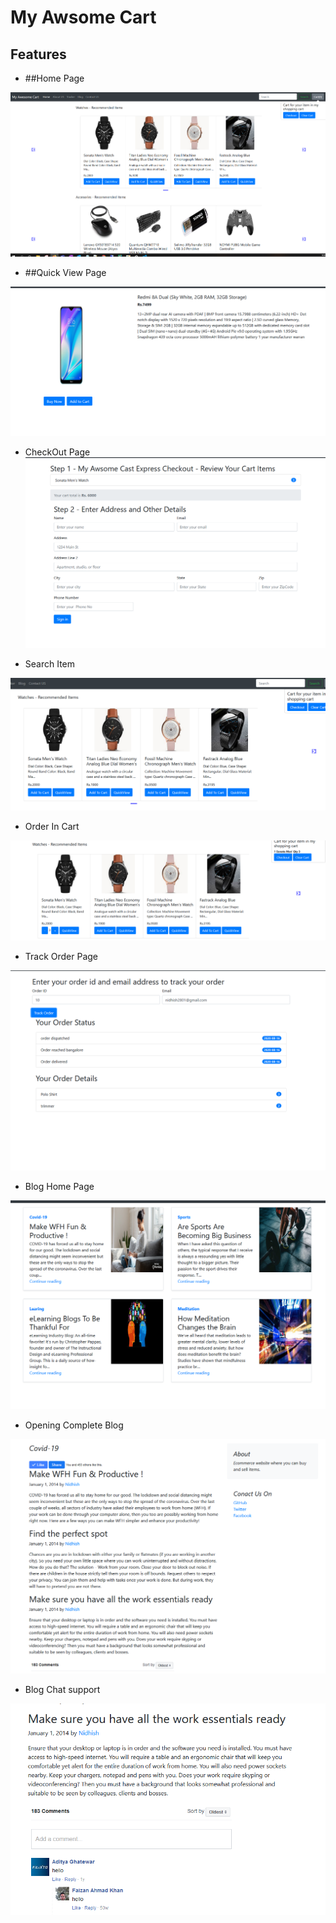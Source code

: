 # My Awsome Cart


## Features

* ##Home Page 

![Image of Home](mac/projectImages/HomePage.PNG)

* ##Quick View Page

![Image of Home](mac/projectImages/QuicView.PNG)

* CheckOut Page
![Image of Home](mac/projectImages/chekoutImage.PNG)

* Search Item  
 
![Image of Home](mac/projectImages/search.PNG)

* Order In Cart  

![Image of Home](mac/projectImages/orderCartImage.PNG)

* Track Order Page

![Image of Home](mac/projectImages/TrackOrder.PNG)

* Blog Home Page

![Image of Home](mac/projectImages/blogImage.PNG)

* Opening Complete Blog

![Image of Home](mac/projectImages/completeBlog.PNG)

* Blog Chat support

![Image of Home](mac/projectImages/blogChatSupport.PNG)



  
